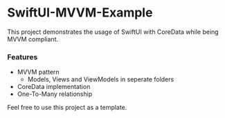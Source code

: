 # SwiftUI-MVVM-Example
This project demonstrates the usage of SwiftUI with CoreData while being MVVM compliant.

### Features
- MVVM pattern
  - Models, Views and ViewModels in seperate folders
- CoreData implementation
- One-To-Many relationship

Feel free to use this project as a template.
